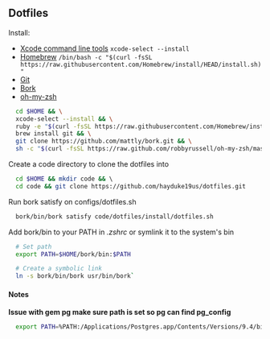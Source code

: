 ## Dotfiles

Install:

* [Xcode command line tools](https://developer.apple.com/xcode/features/) `xcode-select --install` 
* [Homebrew](https://brew.sh/) `/bin/bash -c "$(curl -fsSL https://raw.githubusercontent.com/Homebrew/install/HEAD/install.sh)"`
* [Git](https://help.github.com/articles/set-up-git/) 
* [Bork](https://github.com/mattly/bork.git) 
* [oh-my-zsh](https://github.com/robbyrussell/oh-my-zsh)

```bash 
  cd $HOME && \
  xcode-select --install && \
  ruby -e "$(curl -fsSL https://raw.githubusercontent.com/Homebrew/install/master/install)"  && \
  brew install git && \
  git clone https://github.com/mattly/bork.git && \
  sh -c "$(curl -fsSL https://raw.github.com/robbyrussell/oh-my-zsh/master/tools/install.sh)" 
```

Create a code directory to clone the dotfiles into 

```bash
  cd $HOME && mkdir code && \ 
  cd code && git clone https://github.com/hayduke19us/dotfiles.git
```
Run bork satisfy on configs/dotfiles.sh

```bash 
  bork/bin/bork satisfy code/dotfiles/install/dotfiles.sh
```

Add bork/bin to your PATH in *.zshrc* or symlink it to the system's bin

```bash 
  # Set path
  export PATH=$HOME/bork/bin:$PATH

  # Create a symbolic link
  ln -s bork/bin/bork usr/bin/bork`
```


#### Notes 

**Issue with gem pg make sure path is set so pg can find pg_config** 

```bash 
  export PATH=%PATH:/Applications/Postgres.app/Contents/Versions/9.4/bin/
```

